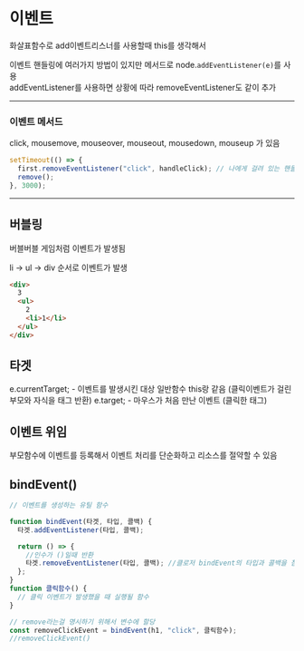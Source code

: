 # 이벤트

화살표함수로 add이벤트리스너를 사용할때 this를 생각해서

이벤트 핸들링에 여러가지 방법이 있지만 메서드로 node.`addEventListener(e)`를 사용  
addEventListener를 사용하면 상황에 따라 removeEventListener도 같이 추가

---

### 이벤트 메서드

click, mousemove, mouseover, mouseout, mousedown, mouseup 가 있음

```js
setTimeout(() => {
  first.removeEventListener("click", handleClick); // 나에게 걸려 있는 핸들러이기에 제거 이벤트는 함수를 호출해야한다.
  remove();
}, 3000);
```

---

## 버블링

버블버블 게임처럼 이벤트가 발생됨

li -> ul -> div 순서로 이벤트가 발생

```html
<div>
  3
  <ul>
    2
    <li>1</li>
  </ul>
</div>
```

## 타겟

e.currentTarget; - 이벤트를 발생시킨 대상 일반함수 this랑 같음 (클릭이벤트가 걸린 부모와 자식을 태그 반환)
e.target; - 마우스가 처음 만난 이벤트 (클릭한 태그)

## 이벤트 위임

부모함수에 이벤트를 등록해서 이벤트 처리를 단순화하고 리소스를 절약할 수 있음

## bindEvent()

```js
// 이벤트를 생성하는 유틸 함수

function bindEvent(타겟, 타입, 콜백) {
  타겟.addEventListener(타입, 콜백);

  return () => {
    //인수가 ()일때 반환
    타겟.removeEventListener(타입, 콜백); //클로저 bindEvent의 타입과 콜백을 참조할 수 있고 변수에 할당해서 호출하면 인베트 제거 할 수 있음
  };
}
function 클릭함수() {
  // 클릭 이벤트가 발생했을 때 실행될 함수
}

// remove라는걸 명시하기 위해서 변수에 할당
const removeClickEvent = bindEvent(h1, "click", 클릭함수);
//removeClickEvent()
```
